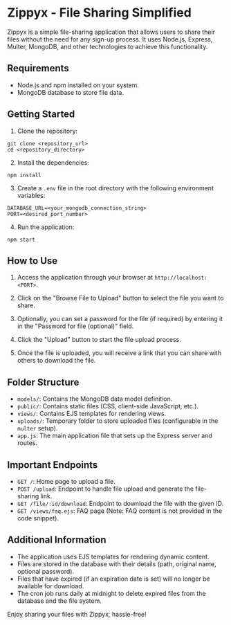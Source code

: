 # Zippyx - File Sharing Simplified

Zippyx is a simple file-sharing application that allows users to share their files without the need for any sign-up process. It uses Node.js, Express, Multer, MongoDB, and other technologies to achieve this functionality.

## Requirements

- Node.js and npm installed on your system.
- MongoDB database to store file data.

## Getting Started

1. Clone the repository:

```
git clone <repository_url>
cd <repository_directory>
```

2. Install the dependencies:

```
npm install
```

3. Create a `.env` file in the root directory with the following environment variables:

```
DATABASE_URL=<your_mongodb_connection_string>
PORT=<desired_port_number>
```

4. Run the application:

```
npm start
```

## How to Use

1. Access the application through your browser at `http://localhost:<PORT>`.

2. Click on the "Browse File to Upload" button to select the file you want to share.

3. Optionally, you can set a password for the file (if required) by entering it in the "Password for file (optional)" field.

4. Click the "Upload" button to start the file upload process.

5. Once the file is uploaded, you will receive a link that you can share with others to download the file.

## Folder Structure

- `models/`: Contains the MongoDB data model definition.
- `public/`: Contains static files (CSS, client-side JavaScript, etc.).
- `views/`: Contains EJS templates for rendering views.
- `uploads/`: Temporary folder to store uploaded files (configurable in the `multer` setup).
- `app.js`: The main application file that sets up the Express server and routes.

## Important Endpoints
- `GET /`: Home page to upload a file.
- `POST /upload`: Endpoint to handle file upload and generate the file-sharing link.
- `GET /file/:id/download`: Endpoint to download the file with the given ID.
- `GET /views/faq.ejs`: FAQ page (Note: FAQ content is not provided in the code snippet).

## Additional Information

- The application uses EJS templates for rendering dynamic content.
- Files are stored in the database with their details (path, original name, optional password).
- Files that have expired (if an expiration date is set) will no longer be available for download.
- The cron job runs daily at midnight to delete expired files from the database and the file system.

Enjoy sharing your files with Zippyx, hassle-free!
